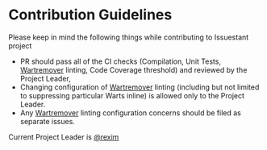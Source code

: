# Contribution Guidelines

Please keep in mind the following things while contributing to Issuestant project

- PR should pass all of the CI checks (Compilation, Unit Tests, [Wartremover] linting, Code Coverage threshold) and reviewed by the Project Leader,
- Changing configuration of [Wartremover] linting (including but not limited to suppressing particular Warts inline) is allowed only to the Project Leader.
- Any [Wartremover] linting configuration concerns should be filed as separate issues.

Current Project Leader is [@rexim]

[Wartremover]: https://github.com/puffnfresh/wartremover
[@rexim]: https://github.com/rexim
